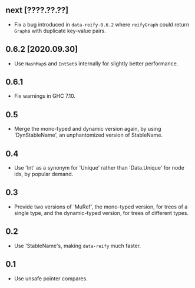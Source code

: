 ## next [????.??.??]
* Fix a bug introduced in `data-reify-0.6.2` where `reifyGraph` could return
  `Graph`s with duplicate key-value pairs.

## 0.6.2 [2020.09.30]
* Use `HashMap`s and `IntSet`s internally for slightly better performance.

## 0.6.1
* Fix warnings in GHC 7.10.

## 0.5
* Merge the mono-typed and dynamic version again, by using 'DynStableName', an
  unphantomized version of StableName.

## 0.4
* Use 'Int' as a synonym for 'Unique' rather than 'Data.Unique' for node ids,
  by popular demand.

## 0.3
* Provide two versions of 'MuRef', the mono-typed version, for trees of a
  single type, and the dynamic-typed version, for trees of different types.

## 0.2
* Use 'StableName's, making `data-reify` much faster.

## 0.1
* Use unsafe pointer compares.
